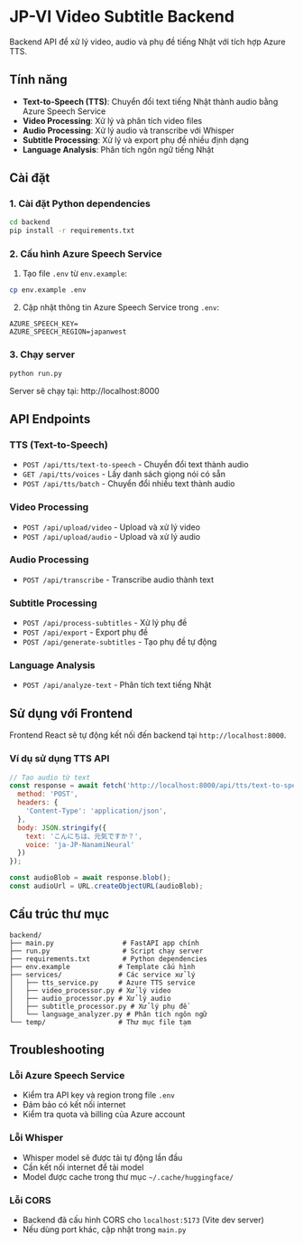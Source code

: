 # JP-VI Video Subtitle Backend

Backend API để xử lý video, audio và phụ đề tiếng Nhật với tích hợp Azure TTS.

## Tính năng

- **Text-to-Speech (TTS)**: Chuyển đổi text tiếng Nhật thành audio bằng Azure Speech Service
- **Video Processing**: Xử lý và phân tích video files
- **Audio Processing**: Xử lý audio và transcribe với Whisper
- **Subtitle Processing**: Xử lý và export phụ đề nhiều định dạng
- **Language Analysis**: Phân tích ngôn ngữ tiếng Nhật

## Cài đặt

### 1. Cài đặt Python dependencies

```bash
cd backend
pip install -r requirements.txt
```

### 2. Cấu hình Azure Speech Service

1. Tạo file `.env` từ `env.example`:
```bash
cp env.example .env
```

2. Cập nhật thông tin Azure Speech Service trong `.env`:
```
AZURE_SPEECH_KEY=
AZURE_SPEECH_REGION=japanwest
```

### 3. Chạy server

```bash
python run.py
```

Server sẽ chạy tại: http://localhost:8000

## API Endpoints

### TTS (Text-to-Speech)

- `POST /api/tts/text-to-speech` - Chuyển đổi text thành audio
- `GET /api/tts/voices` - Lấy danh sách giọng nói có sẵn
- `POST /api/tts/batch` - Chuyển đổi nhiều text thành audio

### Video Processing

- `POST /api/upload/video` - Upload và xử lý video
- `POST /api/upload/audio` - Upload và xử lý audio

### Audio Processing

- `POST /api/transcribe` - Transcribe audio thành text

### Subtitle Processing

- `POST /api/process-subtitles` - Xử lý phụ đề
- `POST /api/export` - Export phụ đề
- `POST /api/generate-subtitles` - Tạo phụ đề tự động

### Language Analysis

- `POST /api/analyze-text` - Phân tích text tiếng Nhật

## Sử dụng với Frontend

Frontend React sẽ tự động kết nối đến backend tại `http://localhost:8000`.

### Ví dụ sử dụng TTS API

```javascript
// Tạo audio từ text
const response = await fetch('http://localhost:8000/api/tts/text-to-speech', {
  method: 'POST',
  headers: {
    'Content-Type': 'application/json',
  },
  body: JSON.stringify({
    text: 'こんにちは、元気ですか？',
    voice: 'ja-JP-NanamiNeural'
  })
});

const audioBlob = await response.blob();
const audioUrl = URL.createObjectURL(audioBlob);
```

## Cấu trúc thư mục

```
backend/
├── main.py                 # FastAPI app chính
├── run.py                  # Script chạy server
├── requirements.txt        # Python dependencies
├── env.example            # Template cấu hình
├── services/              # Các service xử lý
│   ├── tts_service.py     # Azure TTS service
│   ├── video_processor.py # Xử lý video
│   ├── audio_processor.py # Xử lý audio
│   ├── subtitle_processor.py # Xử lý phụ đề
│   └── language_analyzer.py # Phân tích ngôn ngữ
└── temp/                  # Thư mục file tạm
```

## Troubleshooting

### Lỗi Azure Speech Service

- Kiểm tra API key và region trong file `.env`
- Đảm bảo có kết nối internet
- Kiểm tra quota và billing của Azure account

### Lỗi Whisper

- Whisper model sẽ được tải tự động lần đầu
- Cần kết nối internet để tải model
- Model được cache trong thư mục `~/.cache/huggingface/`

### Lỗi CORS

- Backend đã cấu hình CORS cho `localhost:5173` (Vite dev server)
- Nếu dùng port khác, cập nhật trong `main.py`
